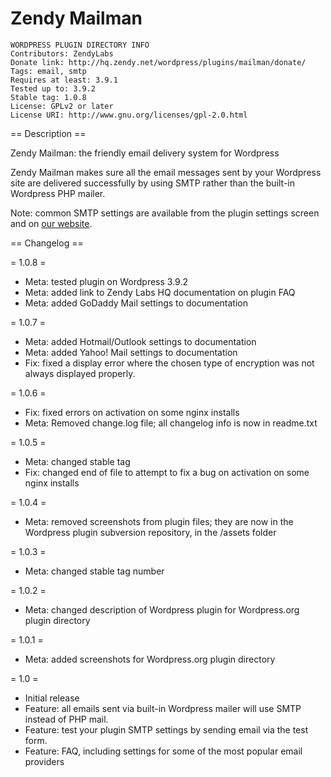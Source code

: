 # Zendy Mailman

```
WORDPRESS PLUGIN DIRECTORY INFO
Contributors: ZendyLabs
Donate link: http://hq.zendy.net/wordpress/plugins/mailman/donate/
Tags: email, smtp
Requires at least: 3.9.1
Tested up to: 3.9.2
Stable tag: 1.0.8
License: GPLv2 or later
License URI: http://www.gnu.org/licenses/gpl-2.0.html
```

== Description ==

Zendy Mailman: the friendly email delivery system for Wordpress

Zendy Mailman makes sure all the email messages sent by your Wordpress site are delivered successfully by using SMTP rather than the built-in Wordpress PHP mailer.

Note: common SMTP settings are available from the plugin settings screen and on [our website](https://hq.zendy.net/wordpress/plugins/mailman/).

== Changelog ==

= 1.0.8 =
* Meta: tested plugin on Wordpress 3.9.2
* Meta: added link to Zendy Labs HQ documentation on plugin FAQ
* Meta: added GoDaddy Mail settings to documentation

= 1.0.7 =
* Meta: added Hotmail/Outlook settings to documentation
* Meta: added Yahoo! Mail settings to documentation
* Fix: fixed a display error where the chosen type of encryption was not always displayed properly.

= 1.0.6 =
* Fix: fixed errors on activation on some nginx installs
* Meta: Removed change.log file; all changelog info is now in readme.txt

= 1.0.5 =
* Meta: changed stable tag
* Fix: changed end of file to attempt to fix a bug on activation on some nginx installs

= 1.0.4 =
* Meta: removed screenshots from plugin files; they are now in the Wordpress plugin subversion repository, in the /assets folder

= 1.0.3 =
* Meta: changed stable tag number

= 1.0.2 =
* Meta: changed description of Wordpress plugin for Wordpress.org plugin directory

= 1.0.1 =
* Meta: added screenshots for Wordpress.org plugin directory

= 1.0 =
* Initial release
* Feature: all emails sent via built-in Wordpress mailer will use SMTP instead of PHP mail.
* Feature: test your plugin SMTP settings by sending email via the test form.
* Feature: FAQ, including settings for some of the most popular email providers




